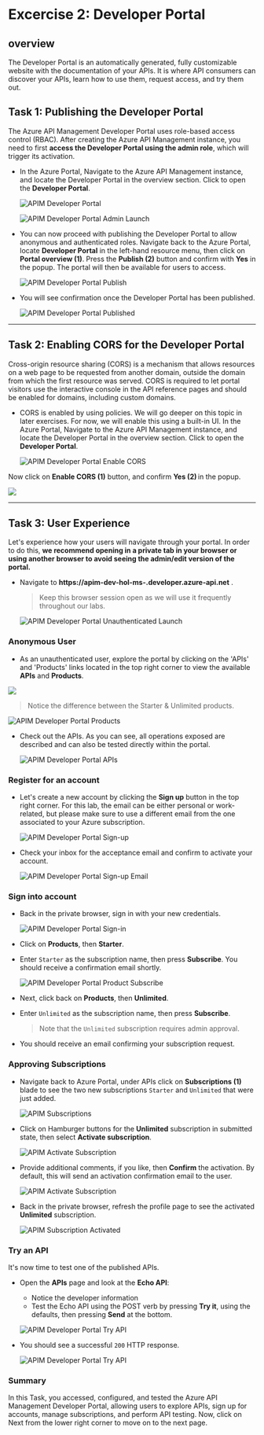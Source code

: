 # Excercise 2: Developer Portal
## overview
The Developer Portal is an automatically generated, fully customizable website with the documentation of your APIs. It is where API consumers can discover your APIs, learn how to use them, request access, and try them out.

## Task 1: Publishing the Developer Portal

The Azure API Management Developer Portal uses role-based access control (RBAC). After creating the Azure API Management instance, you need to first **access the Developer Portal using the admin role**, which will trigger its activation.

- In the Azure Portal, Navigate to the Azure API Management instance, and locate the Developer Portal in the overview section. Click to open the **Developer Portal**.

  ![APIM Developer Portal](media/01.png)

  ![APIM Developer Portal Admin Launch](media/02.png)

- You can now proceed with publishing the Developer Portal to allow anonymous and authenticated roles. Navigate back to the Azure Portal, locate **Developer Portal** in the left-hand resource menu, then click on **Portal overview (1)**. Press the **Publish (2)** button and confirm with **Yes** in the popup. The portal will then be available for users to access.

  ![APIM Developer Portal Publish](media/03.png)

- You will see confirmation once the Developer Portal has been published.

  ![APIM Developer Portal Published](media/04.png)

---

## Task 2: Enabling CORS for the Developer Portal

Cross-origin resource sharing (CORS) is a mechanism that allows resources on a web page to be requested from another domain, outside the domain from which the first resource was served. CORS is required to let portal visitors use the interactive console in the API reference pages and should be enabled for domains, including custom domains.

- CORS is enabled by using policies. We will go deeper on this topic in later exercises. For now, we will enable this using a built-in UI. In the Azure Portal, Navigate to the Azure API Management instance, and locate the Developer Portal in the overview section. Click to open the **Developer Portal**. 
  
  ![APIM Developer Portal Enable CORS](media/05.png)

Now click on **Enable CORS (1)** button, and confirm **Yes (2)** in the popup.

  ![](media/cors.png)

---

## Task 3: User Experience

Let's experience how your users will navigate through your portal. In order to do this, **we recommend opening in a private tab in your browser or using another browser to avoid seeing the admin/edit version of the portal.** 

- Navigate to **https://apim-dev-hol-ms-<inject key="Deployment ID" enableCopy="false" />.developer.azure-api.net** .

  > Keep this browser session open as we will use it frequently throughout our labs.

  ![APIM Developer Portal Unauthenticated Launch](media/06.png)

### Anonymous User

- As an unauthenticated user, explore the portal by clicking on the 'APIs' and 'Products' links located in the top right corner to view the available **APIs** and **Products**.

![](media/exploreapi.png)

  > Notice the difference between the Starter & Unlimited products.

  ![APIM Developer Portal Products](media/07.png)

- Check out the APIs. As you can see, all operations exposed are described and can also be tested directly within the portal.

  ![APIM Developer Portal APIs](media/08.png)

### Register for an account

- Let's create a new account by clicking the **Sign up** button in the top right corner. For this lab, the email can be either personal or work-related, but please make sure to use a different email from the one associated to your Azure subscription.  

  ![APIM Developer Portal Sign-up](media/09.png)

- Check your inbox for the acceptance email and confirm to activate your account.

  ![APIM Developer Portal Sign-up Email](media/10.png)

### Sign into account

- Back in the private browser, sign in with your new credentials.

  ![APIM Developer Portal Sign-in](media/11.png)

- Click on **Products**, then **Starter**.
- Enter `Starter` as the subscription name, then press **Subscribe**. You should receive a confirmation email shortly.

  ![APIM Developer Portal Product Subscribe](media/12.png)

- Next, click back on **Products**, then **Unlimited**.
- Enter `Unlimited` as the subscription name, then press **Subscribe**.
  > Note that the `Unlimited` subscription requires admin approval.
- You should receive an email confirming your subscription request.

### Approving Subscriptions

- Navigate back to Azure Portal, under APIs click on **Subscriptions (1)** blade to see the two new subscriptions `Starter` and `Unlimited` that were just added.

  ![APIM Subscriptions](media/P3-T3-AS.png)

- Click on Hamburger buttons for the **Unlimited** subscription in submitted state, then select **Activate subscription**.
  
  ![APIM Activate Subscription](media/14.png)

- Provide additional comments, if you like, then **Confirm** the activation. By default, this will send an activation confirmation email to the user.

  ![APIM Activate Subscription](media/P3-T3-ActSubscription.png)

- Back in the private browser, refresh the profile page to see the activated **Unlimited** subscription.

  ![APIM Subscription Activated](media/15.png)

### Try an API

It's now time to test one of the published APIs. 

- Open the **APIs** page and look at the **Echo API**:
  - Notice the developer information
  - Test the Echo API using the POST verb by pressing **Try it**, using the defaults, then pressing **Send** at the bottom. 

  ![APIM Developer Portal Try API](media/16.png)
  
- You should see a successful `200` HTTP response.
  
  ![APIM Developer Portal Try API](media/17.png)

### Summary

   In this Task, you accessed, configured, and tested the Azure API Management Developer Portal, allowing users to explore APIs, sign up for accounts, manage subscriptions, and perform API testing. Now, click on Next from the lower right corner to move on to the next page.

